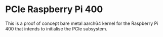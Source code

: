 # PCIe Raspberry Pi 400

This is a proof of concept bare metal aarch64 kernel for the Raspberry Pi 400
that intends to initialise the PCIe subsystem.
